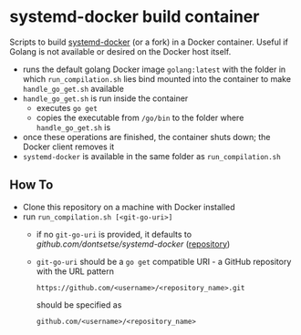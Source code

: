 # systemd-docker build container 
Scripts to build [systemd-docker](https://github.com/DonTseTse/systemd-docker) (or a fork) in a Docker 
container. Useful if Golang is not available or desired on the Docker host itself.

- runs the default golang Docker image `golang:latest` with the folder in which `run_compilation.sh` 
  lies bind mounted into the container to make `handle_go_get.sh` available
- `handle_go_get.sh` is run inside the container  
    - executes `go get` 
    - copies the executable from `/go/bin` to the folder where `handle_go_get.sh` is 
- once these operations are finished, the container shuts down; the Docker client removes it
- `systemd-docker` is available in the same folder as `run_compilation.sh`

## How To
- Clone this repository on a machine with Docker installed
- run `run_compilation.sh [<git-go-uri>]`
  - if no `git-go-uri` is provided, it defaults to *github.com/dontsetse/systemd-docker* 
    ([repository](https://github.com/DonTseTse/systemd-docker))
  - `git-go-uri` should be a `go get` compatible URI - a GitHub repository with the URL pattern 
    
    `https://github.com/<username>/<repository_name>.git` 
    
    should be specified as 
    
    `github.com/<username>/<repository_name>`
